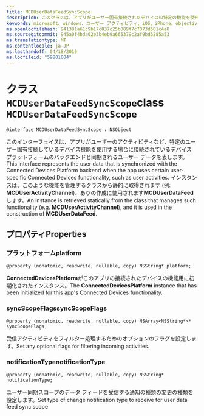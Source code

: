 ```yaml
---
title: MCDUserDataFeedSyncScope
description: このクラスは、アプリがユーザー固有接続されたデバイスの特定の機能を使用する場合に接続されているデバイス プラットフォームのバックエンドと同期されるユーザー データを表します。
keywords: microsoft、windows、ユーザー アクティビティ、iOS、iPhone、objectiveC に接続されているデバイス、プロジェクトのローマ
ms.openlocfilehash: 941381a61c9b17c837c25b089f7c7073d581c4a8
ms.sourcegitcommit: 945a0f4bda02e3b4eb9a665379c2af9bd5285a53
ms.translationtype: MT
ms.contentlocale: ja-JP
ms.lasthandoff: 04/18/2019
ms.locfileid: "59801004"
---
```

# <a name="class-mcduserdatafeedsyncscope"></a><span data-ttu-id="a3a70-104">クラス `MCDUserDataFeedSyncScope`</span><span class="sxs-lookup"><span data-stu-id="a3a70-104">class `MCDUserDataFeedSyncScope`</span></span>

```
@interface MCDUserDataFeedSyncScope : NSObject
```
 <span data-ttu-id="a3a70-105">このインターフェイスは、アプリがユーザーのアクティビティなど、特定のユーザー固有接続しているデバイス機能を使用する場合に接続されているデバイス プラットフォームのバックエンドと同期されるユーザー データを表します。</span><span class="sxs-lookup"><span data-stu-id="a3a70-105">This interface represents the user data that is synchronized with the Connected Devices Platform backend when the app uses certain user-specific Connected Devices functionality, such as user activities.</span></span> <span data-ttu-id="a3a70-106">インスタンスは、このような機能を管理するクラスから静的に取得されます (例: **MCDUserActivityChannel**)、ありの作成に使用されます**MCDUserDataFeed**します。</span><span class="sxs-lookup"><span data-stu-id="a3a70-106">An instance is retrieved statically from the class that manages such functionality (e.g. **MCDUserActivityChannel**), and it is used in the construction of **MCDUserDataFeed**.</span></span>

## <a name="properties"></a><span data-ttu-id="a3a70-107">プロパティ</span><span class="sxs-lookup"><span data-stu-id="a3a70-107">Properties</span></span>

### <a name="platform"></a><span data-ttu-id="a3a70-108">プラットフォーム</span><span class="sxs-lookup"><span data-stu-id="a3a70-108">platform</span></span>
`@property (nonatomic, readwrite, nullable, copy) NSString* platform;`

<span data-ttu-id="a3a70-109">**ConnectedDevicesPlatform**がこのアプリの接続されたデバイスの機能用に初期化されたインスタンス。</span><span class="sxs-lookup"><span data-stu-id="a3a70-109">The **ConnectedDevicesPlatform** instance that has been initialized for this app's Connected Devices functionality.</span></span>

### <a name="syncscopeflags"></a><span data-ttu-id="a3a70-110">syncScopeFlags</span><span class="sxs-lookup"><span data-stu-id="a3a70-110">syncScopeFlags</span></span>
`@property (nonatomic, readwrite, nullable, copy) NSArray<NSString*>* syncScopeFlags;`

<span data-ttu-id="a3a70-111">受信アクティビティをフィルター処理するためのオプションのフラグを設定します。</span><span class="sxs-lookup"><span data-stu-id="a3a70-111">Set any optional flags for filtering incoming activities.</span></span>

### <a name="notificationtype"></a><span data-ttu-id="a3a70-112">notificationType</span><span class="sxs-lookup"><span data-stu-id="a3a70-112">notificationType</span></span>
`@property (nonatomic, readwrite, nullable, copy) NSString* notificationType;`

<span data-ttu-id="a3a70-113">ユーザー同期スコープのデータ フィードを受信する通知の種類の変更の種類を設定します。</span><span class="sxs-lookup"><span data-stu-id="a3a70-113">Set type of change notification type to receive for user data feed sync scope</span></span>

```